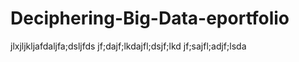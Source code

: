 # Deciphering-Big-Data-eportfolio
jlxjljkljafdaljfa;dsljfds
jf;dajf;lkdajfl;dsjf;lkd
jf;sajfl;adjf;lsda

